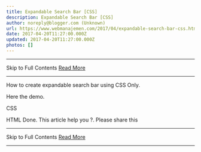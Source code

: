 ```yaml
---
title: Expandable Search Bar [CSS]
description: Expandable Search Bar [CSS]
author: noreply@blogger.com (Unknown)
url: https://www.webmanajemen.com/2017/04/expandable-search-bar-css.html
date: 2017-04-20T11:27:00.000Z
updated: 2017-04-20T11:27:00.000Z
photos: []
---
```


<hr/> Skip to Full Contents <a href="https://www.webmanajemen.com/2017/04/expandable-search-bar-css.html" rel="follow" class="button" id="read-more">Read More</a> <hr/> How to create expandable search bar using CSS Only.

Here the demo.
 
CSS
 
HTML
 Done. This article help you ?. Please share this <hr/> Skip to Full Contents <a href="https://www.webmanajemen.com/2017/04/expandable-search-bar-css.html" rel="follow" class="button" id="read-more">Read More</a> <hr/>